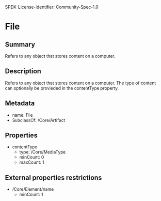 SPDX-License-Identifier: Community-Spec-1.0

# File

## Summary

Refers to any object that stores content on a computer.

## Description

Refers to any object that stores content on a computer.
The type of content can optionally be provieded in the contentType property.

## Metadata

- name: File
- SubclassOf: /Core/Artifact

## Properties

- contentType
  - type: /Core/MediaType
  - minCount: 0
  - maxCount: 1

## External properties restrictions

- /Core/Element/name
  - minCount: 1

